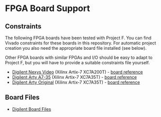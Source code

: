 # FPGA Board Support

## Constraints

The following FPGA boards have been tested with Project F. You can find Vivado constraints for these boards in this repository. For automatic project creation you also need the appropriate board file installed (see below).

Other FPGA boards with similar FPGAs and I/O should be easy to adapt to Project F, but you will have to provide a suitable constraints file yourself.

* [Digilent Nexys Video](vivado/nexys_video) (Xilinx Artix-7 XC7A200T) - [board reference](https://reference.digilentinc.com/reference/programmable-logic/nexys-video/start)
* [Digilent Arty A7-35](vivado/arty-a7-35) (Xilinx Artix-7 XC7A35T) - [board reference](https://reference.digilentinc.com/reference/programmable-logic/arty-a7/start)
* [Digilent Arty Original](vivado/arty) (Xilinx Artix-7 XC7A35T) - [board reference](https://reference.digilentinc.com/reference/programmable-logic/arty/start)

## Board Files

* [Digilent Board Files](https://reference.digilentinc.com/vivado/installing-vivado/start)
